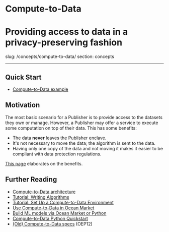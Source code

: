 # Compute-to-Data

# Providing access to data in a privacy-preserving fashion

slug: /concepts/compute-to-data/
section: concepts

---

## Quick Start

- [Compute-to-Data example](https://github.com/oceanprotocol/ocean.py/blob/main/READMEs/c2d-flow.md)

## Motivation

The most basic scenario for a Publisher is to provide access to the datasets they own or manage. However, a Publisher may offer a service to execute some computation on top of their data. This has some benefits:

- The data **never** leaves the Publisher enclave.
- It's not necessary to move the data; the algorithm is sent to the data.
- Having only one copy of the data and not moving it makes it easier to be compliant with data protection regulations.

[This page](https://oceanprotocol.com/technology/compute-to-data) elaborates on the benefits.

## Further Reading

- [Compute-to-Data architecture](/tutorials/compute-to-data-architecture/)
- [Tutorial: Writing Algorithms](/tutorials/compute-to-data-algorithms/)
- [Tutorial: Set Up a Compute-to-Data Environment](/tutorials/compute-to-data-minikube/)
- [Use Compute-to-Data in Ocean Market](https://blog.oceanprotocol.com/compute-to-data-is-now-available-in-ocean-market-58868be52ef7)
- [Build ML models via Ocean Market or Python](https://medium.com/ravenprotocol/machine-learning-series-using-logistic-regression-for-classification-in-oceans-compute-to-data-18df49b6b165)
- [Compute-to-Data Python Quickstart](https://github.com/oceanprotocol/ocean.py/blob/main/READMEs/c2d-flow.md)
- [(Old) Compute-to-Data specs](https://github.com/oceanprotocol-archive/OEPs/tree/master/12) (OEP12)
